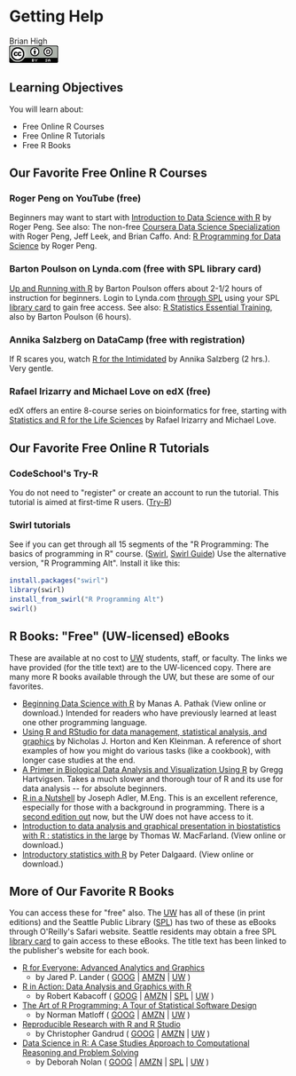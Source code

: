 # Getting Help
Brian High  
![CC BY-SA 4.0](../images/cc_by-sa_4.png)  



## Learning Objectives

You will learn about:

* Free Online R Courses
* Free Online R Tutorials
* Free R Books

## Our Favorite Free Online R Courses

### Roger Peng on YouTube (free)

Beginners may want to start with [Introduction to Data Science with R](https://www.youtube.com/watch?v=EiKxy5IecUw&list=PLycnP7USbo1XGmTeFAAzr79e8V7zr7Ccx) by Roger Peng. See also: The non-free [Coursera Data Science Specialization](https://www.coursera.org/specializations/jhu-data-science) with Roger Peng, Jeff Leek, and Brian Caffo. And: [R Programming for Data Science](https://leanpub.com/rprogramming) by Roger Peng.

### Barton Poulson on Lynda.com (free with SPL library card)

[Up and Running with R](http://www.lynda.com/R-tutorials/Up-Running-R/120612-2.html) by Barton Poulson offers about 2-1/2 hours of instruction for beginners. Login to Lynda.com [through SPL](https://ezproxy.spl.org/login?url=http://lynda.com/portal/sip?org=spl.org) using your SPL [library card](http://www.spl.org/using-the-library/get-started/get-a-library-card) to gain free access. See also: [R Statistics Essential Training](https://www.lynda.com/R-tutorials/R-Statistics-Essential-Training/142447-2.html), also by Barton Poulson (6 hours). 

### Annika Salzberg on DataCamp (free with registration)

If R scares you, watch [R for the Intimidated](https://www.datacamp.com/courses/r-for-the-intimidated) by Annika Salzberg (2 hrs.). Very gentle.

### Rafael Irizarry and Michael Love on edX (free)

edX offers an entire 8-course series on bioinformatics for free, starting with [Statistics and R for the Life Sciences](https://www.edx.org/course/statistics-r-life-sciences-harvardx-ph525-1x) by Rafael Irizarry and Michael Love.

## Our Favorite Free Online R Tutorials

### CodeSchool's Try-R

You do not need to "register" or create an account to run the tutorial. This tutorial is aimed at first-time R users. ([Try-R](http://tryr.codeschool.com/))

### Swirl tutorials

See if you can get through all 15 segments of the "R Programming: The basics of programming in R" course. ([Swirl](http://swirlstats.com/students.html),
[Swirl Guide](https://github.com/ClaudiaBrauer/A-very-short-introduction-to-R/blob/master/documents/Using%20swirl%20to%20practise%20R.pdf)) Use the alternative version, "R Programming Alt". Install it like this:


```r
install.packages("swirl")
library(swirl)
install_from_swirl("R Programming Alt")
swirl()
```

## R Books: "Free" (UW-licensed) eBooks

These are available at no cost to [UW](https://www.lib.washington.edu/) students, 
staff, or faculty. The links we have provided (for the title text) are to the 
UW-licenced copy. There are many more R books available through the UW, but these
are some of our favorites.

- [Beginning Data Science with R](http://alliance-primo.hosted.exlibrisgroup.com/UW:all:CP71215329450001451) by Manas A. Pathak (View online or download.) Intended for readers who have previously learned at least one other programming language.
- [Using R and RStudio for data management, statistical analysis, and graphics](http://alliance-primo.hosted.exlibrisgroup.com/UW:all:CP71226299210001451)  by Nicholas J. Horton and Ken Kleinman. A reference of short examples of how you might do various tasks (like a cookbook), with longer case studies at the end.
- [A Primer in Biological Data Analysis and Visualization Using R](http://alliance-primo.hosted.exlibrisgroup.com/UW:all:CP71204319410001451) by Gregg Hartvigsen. Takes a much slower and thorough tour of R and its use for data analysis -- for absolute beginners.
- [R in a Nutshell](http://alliance-primo.hosted.exlibrisgroup.com/UW:all:CP71155074480001451) by Joseph Adler, M.Eng. This is an excellent reference, especially for those with a background in programming. There is a [second edition out](http://shop.oreilly.com/product/0636920022008.do) now, but the UW does not have access to it.
- [Introduction to data analysis and graphical presentation in biostatistics with R : statistics in the large](http://alliance-primo.hosted.exlibrisgroup.com/UW:all:CP71197447610001451) by Thomas W. MacFarland. (View online or download.)
- [Introductory statistics with R](http://alliance-primo.hosted.exlibrisgroup.com/UW:all:CP71130982630001451) by Peter Dalgaard. (View online or download.)

## More of Our Favorite R Books

You can access these for "free" also. The [UW](https://www.lib.washington.edu/) has all of these (in print editions) and the Seattle Public Library ([SPL](http://www.spl.org/))
has two of these as eBooks through O'Reilly's Safari website. Seattle residents
may obtain a free SPL [library card](http://www.spl.org/using-the-library/get-started/get-a-library-card) to gain access to these eBooks. The title text
has been linked to the publisher's website for each book.

* [R for Everyone: Advanced Analytics and Graphics](http://www.jaredlander.com/r-for-everyone/)
    - by Jared P. Lander ( [GOOG](https://www.google.com/search?tbo=p&tbm=bks&q=intitle:%22R+for+Everyone%3A+Advanced+Analytics+and+Graphics%22&num=10&gws_rd=ssl) | [AMZN](http://www.amazon.com/dp/0321888030/?tag=5308-0610-7646) | [UW](http://alliance-primo.hosted.exlibrisgroup.com/primo_library/libweb/action/search.do?fn=search&ct=search&vid=UW&vl%28753972432UI0%29=title&vl%281UIStartWith0%29=starts+with&vl%28freeText0%29=%22R+for+Everyone%3A+Advanced+Analytics+and+Graphics%22&Submit=Search) )
* [R in Action: Data Analysis and Graphics with R](https://www.manning.com/books/r-in-action-second-edition) 
    - by Robert Kabacoff ( [GOOG](https://www.google.com/search?tbo=p&tbm=bks&q=intitle:%22R+in+Action%3A+Data+Analysis+and+Graphics+with+R%22&num=10&gws_rd=ssl) | [AMZN](http://www.amazon.com/dp/1617291382/?tag=5308-0610-7646) | [SPL](https://seattle.bibliocommons.com/search?t=title&search_category=title&q=%22R+in+Action%3A+Data+Analysis+and+Graphics+with+R%22&commit=Search) | [UW](http://alliance-primo.hosted.exlibrisgroup.com/primo_library/libweb/action/search.do?fn=search&ct=search&vid=UW&vl%28753972432UI0%29=title&vl%281UIStartWith0%29=starts+with&vl%28freeText0%29=%22R+in+Action%3A+Data+Analysis+and+Graphics+with+R%22&Submit=Search) )
* [The Art of R Programming: A Tour of Statistical Software Design](https://www.nostarch.com/artofr.htm) 
    - by Norman Matloff ( [GOOG](https://www.google.com/search?tbo=p&tbm=bks&q=intitle:%22The+Art+of+R+Programming%3A+A+Tour+of+Statistical+Software+Design%22&num=10&gws_rd=ssl) | [AMZN](http://www.amazon.com/dp/1593273843/?tag=5308-0610-7646) | [UW](http://alliance-primo.hosted.exlibrisgroup.com/primo_library/libweb/action/search.do?fn=search&ct=search&vid=UW&vl%28753972432UI0%29=title&vl%281UIStartWith0%29=starts+with&vl%28freeText0%29=%22The+Art+of+R+Programming%3A+A+Tour+of+Statistical+Software+Design%22&Submit=Search) )
* [Reproducible Research with R and R Studio](https://www.crcpress.com/Reproducible-Research-with-R-and-R-Studio-Second-Edition/Gandrud/p/book/9781498715379)
    - by Christopher Gandrud ( [GOOG](https://www.google.com/search?tbo=p&tbm=bks&q=intitle:%22Reproducible+Research+with+R+and+R+Studio%22&num=10&gws_rd=ssl) | [AMZN](http://www.amazon.com/dp/1466572841/?tag=5308-0610-7646) | [UW](http://alliance-primo.hosted.exlibrisgroup.com/primo_library/libweb/action/search.do?fn=search&ct=search&vid=UW&vl%28753972432UI0%29=title&vl%281UIStartWith0%29=starts+with&vl%28freeText0%29=%22Reproducible+Research+with+R+and+R+Studio%22&Submit=Search) )
* [Data Science in R: A Case Studies Approach to Computational Reasoning and Problem Solving](https://www.crcpress.com/Data-Science-in-R-A-Case-Studies-Approach-to-Computational-Reasoning-and/Nolan-Lang/p/book/9781482234817)
    - by Deborah Nolan ( [GOOG](https://www.google.com/search?tbo=p&tbm=bks&q=intitle:%22Data+Science+in+R%3A+A+Case+Studies+Approach+to+Computational+Reasoning+and+Problem+Solving%22&num=10&gws_rd=ssl) | [AMZN](http://www.amazon.com/dp/1482234815/?tag=5308-0610-7646) | [SPL](https://seattle.bibliocommons.com/search?t=title&search_category=title&q=%22Data+Science+in+R%3A+A+Case+Studies+Approach+to+Computational+Reasoning+and+Problem+Solving%22&commit=Search) | [UW](http://alliance-primo.hosted.exlibrisgroup.com/primo_library/libweb/action/search.do?fn=search&ct=search&vid=UW&vl%28753972432UI0%29=title&vl%281UIStartWith0%29=starts+with&vl%28freeText0%29=%22Data+Science+in+R%3A+A+Case+Studies+Approach+to+Computational+Reasoning+and+Problem+Solving%22&Submit=Search) )
